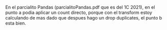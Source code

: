 En el parcialito Pandas (parcialitoPandas.pdf que es del 1C 2021), en el punto a podia aplicar un count directo, porque con el transform estoy calculando de mas dado que despues hago un drop duplicates, el punto b esta bien.
